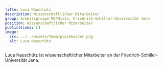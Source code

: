 ```yaml
---
title: Luca Nauschütz
description: Wissenschaftlicher Mitarbeiter
group: Arbeitsgruppe MEPHisto, Friedrich-Schiller-Universität Jena
position: Wissenschaftlicher Mitarbeiter
publications: []
image:
  src: ../../assets/team/placeholder.png
  alt: Luca Nauschütz
---
```


Luca Nauschütz ist wissenschaftlicher Mitarbeiter an der Friedrich-Schiller-Universität Jena.
